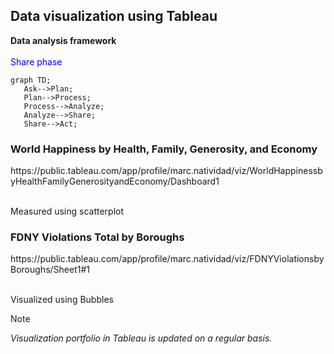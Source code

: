 ## Data visualization using Tableau
 <strong>Data analysis framework</strong> 
 <br></br>
 <span style="color: blue">Share phase</span>


 ```mermaid
graph TD;
    Ask-->Plan;
    Plan-->Process;
    Process-->Analyze;
    Analyze-->Share;
    Share-->Act;
```
 <h3>World Happiness by Health, Family, Generosity, and Economy</h3>
 <ahref>https://public.tableau.com/app/profile/marc.natividad/viz/WorldHappinessbyHealthFamilyGenerosityandEconomy/Dashboard1</ahref>
 <br></br>
  <p>Measured using scatterplot</p>
  <h3>FDNY Violations Total by Boroughs</h3>
  <ahref>https://public.tableau.com/app/profile/marc.natividad/viz/FDNYViolationsbyBoroughs/Sheet1#1</ahref>
  <br></br>
  <p>Visualized using Bubbles</p>
  
> [!NOTE]
> <em>Visualization portfolio in Tableau is updated on a regular basis.</em>




